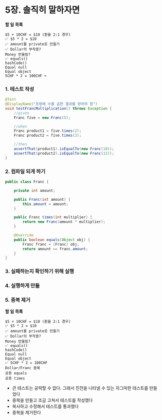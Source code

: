 # 5장. 솔직히 말하자면

**할 일 목록**

```text
$5 + 10CHF = $10 (환율 2:1 경우)
✅ $5 * 2 = $10
✅ amount를 private로 만들기
✅ Dollar의 부작용?
Money 반올림?
✅ equals()
hashCode()
Equal null
Equal object
5CHF * 2 = 100CHF ⬅
```

### 1. 테스트 작성

```java
@Test
@DisplayName("프랑에 수를 곱한 결과를 얻어야 함")
void testFrancMultiplication() throws Exception {
    //given
    Franc five = new Franc(5);

    //when
    Franc product1 = five.times(2);
    Franc product2 = five.times(3);

    //then
    assertThat(product1).isEqualTo(new Franc(10));
    assertThat(product2).isEqualTo(new Franc(15));
}
```

### 2. 컴파일 되게 하기

```java
public class Franc {

    private int amount;

    public Franc(int amount) {
        this.amount = amount;
    }

    public Franc times(int multiplier) {
        return new Franc(amount * multiplier);
    }

    @Override
    public boolean equals(Object obj) {
        Franc franc = (Franc) obj;
        return amount == franc.amount;
    }
}
```

### 3. 실패하는지 확인하기 위해 실행

### 4. 실행하게 만듦

### 5. 중복 제거

**할 일 목록**

```text
$5 + 10CHF = $10 (환율 2:1 경우)
✅ $5 * 2 = $10
✅ amount를 private로 만들기
✅ Dollar의 부작용?
Money 반올림?
✅ equals()
hashCode()
Equal null
Equal object
✅ 5CHF * 2 = 100CHF
Dollar/Franc 중복
공용 equals
공용 times
```

- 큰 테스트는 공략할 수 없다. 그래서 진전을 나타낼 수 있는 자그마한 테스트를 만들었다
- 중복을 만들고 조금 고쳐서 테스트를 작성했다
- 복사하고 수정해서 테스트를 통과했다
- 중복을 제거한다